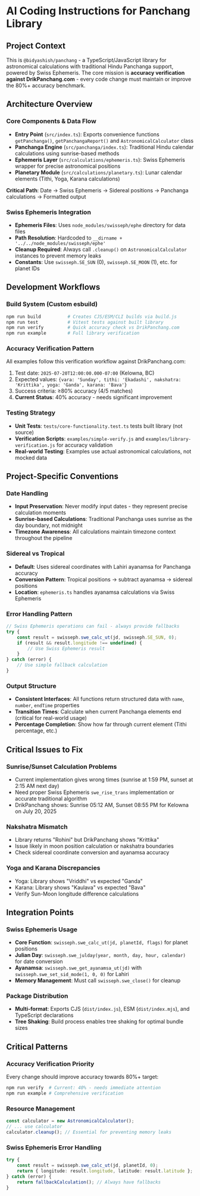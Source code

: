 # AI Coding Instructions for Panchang Library

## Project Context
This is `@bidyashish/panchang` - a TypeScript/JavaScript library for astronomical calculations with traditional Hindu Panchanga support, powered by Swiss Ephemeris. The core mission is **accuracy verification against DrikPanchang.com** - every code change must maintain or improve the 80%+ accuracy benchmark.

## Architecture Overview

### Core Components & Data Flow
- **Entry Point** (`src/index.ts`): Exports convenience functions `getPanchanga()`, `getPanchangaReport()` and `AstronomicalCalculator` class
- **Panchanga Engine** (`src/panchanga/index.ts`): Traditional Hindu calendar calculations using sunrise-based methods
- **Ephemeris Layer** (`src/calculations/ephemeris.ts`): Swiss Ephemeris wrapper for precise astronomical positions
- **Planetary Module** (`src/calculations/planetary.ts`): Lunar calendar elements (Tithi, Yoga, Karana calculations)

**Critical Path**: Date → Swiss Ephemeris → Sidereal positions → Panchanga calculations → Formatted output

### Swiss Ephemeris Integration
- **Ephemeris Files**: Uses `node_modules/swisseph/ephe` directory for data files
- **Path Resolution**: Hardcoded to `__dirname + '../../node_modules/swisseph/ephe'`
- **Cleanup Required**: Always call `.cleanup()` on `AstronomicalCalculator` instances to prevent memory leaks
- **Constants**: Use `swisseph.SE_SUN` (0), `swisseph.SE_MOON` (1), etc. for planet IDs

## Development Workflows

### Build System (Custom esbuild)
```bash
npm run build          # Creates CJS/ESM/CLI builds via build.js
npm run test           # Vitest tests against built library
npm run verify         # Quick accuracy check vs DrikPanchang.com
npm run example        # Full library verification
```

### Accuracy Verification Pattern
All examples follow this verification workflow against DrikPanchang.com:
1. Test date: `2025-07-20T12:00:00.000-07:00` (Kelowna, BC)
2. Expected values: `{vara: 'Sunday', tithi: 'Ekadashi', nakshatra: 'Krittika', yoga: 'Ganda', karana: 'Bava'}`
3. Success criteria: ≥80% accuracy (4/5 matches)
4. **Current Status**: 40% accuracy - needs significant improvement

### Testing Strategy
- **Unit Tests**: `tests/core-functionality.test.ts` tests built library (not source)
- **Verification Scripts**: `examples/simple-verify.js` and `examples/library-verification.js` for accuracy validation
- **Real-world Testing**: Examples use actual astronomical calculations, not mocked data

## Project-Specific Conventions

### Date Handling
- **Input Preservation**: Never modify input dates - they represent precise calculation moments
- **Sunrise-based Calculations**: Traditional Panchanga uses sunrise as the day boundary, not midnight
- **Timezone Awareness**: All calculations maintain timezone context throughout the pipeline

### Sidereal vs Tropical
- **Default**: Uses sidereal coordinates with Lahiri ayanamsa for Panchanga accuracy
- **Conversion Pattern**: Tropical positions → subtract ayanamsa → sidereal positions
- **Location**: `ephemeris.ts` handles ayanamsa calculations via Swiss Ephemeris

### Error Handling Pattern
```typescript
// Swiss Ephemeris operations can fail - always provide fallbacks
try {
    const result = swisseph.swe_calc_ut(jd, swisseph.SE_SUN, 0);
    if (result && result.longitude !== undefined) {
        // Use Swiss Ephemeris result
    }
} catch (error) {
    // Use simple fallback calculation
}
```

### Output Structure
- **Consistent Interfaces**: All functions return structured data with `name`, `number`, `endTime` properties
- **Transition Times**: Calculate when current Panchanga elements end (critical for real-world usage)
- **Percentage Completion**: Show how far through current element (Tithi percentage, etc.)

## Critical Issues to Fix

### Sunrise/Sunset Calculation Problems
- Current implementation gives wrong times (sunrise at 1:59 PM, sunset at 2:15 AM next day)
- Need proper Swiss Ephemeris `swe_rise_trans` implementation or accurate traditional algorithm
- DrikPanchang shows: Sunrise 05:12 AM, Sunset 08:55 PM for Kelowna on July 20, 2025

### Nakshatra Mismatch
- Library returns "Rohini" but DrikPanchang shows "Krittika"
- Issue likely in moon position calculation or nakshatra boundaries
- Check sidereal coordinate conversion and ayanamsa accuracy

### Yoga and Karana Discrepancies
- Yoga: Library shows "Vriddhi" vs expected "Ganda"
- Karana: Library shows "Kaulava" vs expected "Bava"
- Verify Sun-Moon longitude difference calculations

## Integration Points

### Swiss Ephemeris Usage
- **Core Function**: `swisseph.swe_calc_ut(jd, planetId, flags)` for planet positions
- **Julian Day**: `swisseph.swe_julday(year, month, day, hour, calendar)` for date conversion
- **Ayanamsa**: `swisseph.swe_get_ayanamsa_ut(jd)` with `swisseph.swe_set_sid_mode(1, 0, 0)` for Lahiri
- **Memory Management**: Must call `swisseph.swe_close()` for cleanup

### Package Distribution
- **Multi-format**: Exports CJS (`dist/index.js`), ESM (`dist/index.mjs`), and TypeScript declarations
- **Tree Shaking**: Build process enables tree shaking for optimal bundle sizes

## Critical Patterns

### Accuracy Verification Priority
Every change should improve accuracy towards 80%+ target:
```bash
npm run verify  # Current: 40% - needs immediate attention
npm run example # Comprehensive verification
```

### Resource Management
```typescript
const calculator = new AstronomicalCalculator();
// ... use calculator
calculator.cleanup(); // Essential for preventing memory leaks
```

### Swiss Ephemeris Error Handling
```typescript
try {
    const result = swisseph.swe_calc_ut(jd, planetId, 0);
    return { longitude: result.longitude, latitude: result.latitude };
} catch (error) {
    return fallbackCalculation(); // Always have fallbacks
}
```
